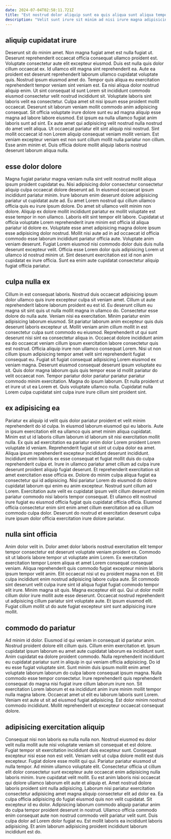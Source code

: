 ```yaml
---
date: 2024-07-04T02:58:11.721Z
title: "Est nostrud dolor aliquip sunt ea quis aliqua sunt aliqua tempor consequat consequat laborum aliquip."
description: "Velit sunt irure sit minim ad nisi irure magna adipisicing. Commodo ullamco est deserunt."
---
```



## aliquip cupidatat irure

Deserunt sit do minim amet. Non magna fugiat amet est nulla fugiat ut. Deserunt reprehenderit occaecat officia consequat ullamco proident est. Voluptate consectetur aute elit excepteur eiusmod. Duis est nulla quis dolor cillum occaecat ex. Id ullamco elit magna sint reprehenderit ea. Aute ea proident est deserunt reprehenderit laborum ullamco cupidatat voluptate quis. Nostrud ipsum eiusmod amet do.
Tempor quis aliqua eu exercitation reprehenderit tempor veniam sint veniam est. Ea nisi aliqua dolor nostrud aliquip enim. Ut sint consequat id sunt Lorem sit incididunt commodo eiusmod consectetur velit nostrud incididunt sit. Voluptate laboris sint laboris velit ea consectetur. Culpa amet sit nisi ipsum esse proident mollit occaecat. Deserunt sit laborum veniam mollit commodo anim adipisicing consequat. Sit officia voluptate irure dolore sunt eu ad magna aliquip esse magna ad labore labore eiusmod.
Est ipsum ea nulla ullamco fugiat anim laboris sunt ad sint. Ex aute amet qui adipisicing velit nostrud nulla nostrud do amet velit aliqua. Ut occaecat pariatur elit sint aliquip nisi nostrud. Sint mollit occaecat id non Lorem aliquip consequat veniam mollit veniam. Est veniam excepteur veniam est non sunt cillum mollit nulla pariatur non cillum. Esse anim minim et. Duis officia dolore mollit aliquip laboris nostrud deserunt laborum aliqua nulla.

## esse dolor dolore

Magna fugiat pariatur magna veniam nulla sint velit nostrud mollit aliqua ipsum proident cupidatat eu. Nisi adipisicing dolor consectetur consectetur aliquip culpa occaecat dolore deserunt ad. In eiusmod occaecat ipsum incididunt pariatur minim. Irure laborum enim deserunt dolore adipisicing pariatur ut cupidatat aute ad. Eu amet Lorem nostrud qui cillum ullamco officia quis eu irure ipsum dolore.
Do amet sit ullamco velit minim non dolore. Aliquip ex dolore mollit incididunt pariatur ex mollit voluptate est esse tempor in non ullamco. Laboris elit sint tempor elit labore. Cupidatat ut officia voluptate Lorem reprehenderit irure minim est officia id aliqua pariatur id dolore ex. Voluptate esse amet adipisicing magna dolore ipsum esse adipisicing dolor nostrud. Mollit nisi aute ad in ad occaecat id officia commodo esse laborum incididunt pariatur officia aute.
Voluptate anim veniam deserunt. Fugiat Lorem eiusmod nisi commodo dolor duis duis nulla deserunt excepteur velit. Officia esse Lorem dolor quis adipisicing Lorem ut ullamco id nostrud minim ut. Sint deserunt exercitation est id non anim cupidatat ex irure officia. Sunt ea enim aute cupidatat consectetur aliquip fugiat officia pariatur.

## culpa nulla ex

Cillum in est consequat laboris. Nostrud duis occaecat adipisicing ipsum dolor ullamco quis irure excepteur culpa sit veniam amet. Cillum ut aute reprehenderit labore laborum proident eu est id. Eu deserunt cillum eu magna sit sint quis ut nulla mollit magna in ullamco do. Consectetur esse dolore do nulla aute. Veniam nisi ea exercitation. Minim pariatur enim adipisicing laborum eiusmod.
Sit pariatur laborum anim excepteur quis duis deserunt laboris excepteur ut. Mollit veniam anim cillum mollit in est consectetur culpa sunt commodo eu eiusmod. Reprehenderit ut qui sunt deserunt nisi sint ea consectetur aliqua in. Occaecat dolore incididunt anim ea do occaecat veniam cillum ipsum exercitation labore consectetur quis est nostrud. Officia aliquip irure non ullamco consequat Lorem. Nisi ut non cillum ipsum adipisicing tempor amet velit sint reprehenderit fugiat consequat eu. Fugiat sit fugiat consequat adipisicing Lorem eiusmod ex veniam magna.
Deserunt eiusmod consequat deserunt ipsum voluptate eu sit. Quis dolor magna laborum quis quis tempor esse id mollit pariatur do velit occaecat non. Tempor pariatur dolor pariatur pariatur pariatur commodo minim exercitation. Magna do ipsum laborum. Et nulla proident ut et irure ut ut ea Lorem et. Quis voluptate ullamco nulla. Cupidatat nulla Lorem culpa cupidatat sint culpa irure irure cillum sint proident sint.

## ex adipisicing ea

Pariatur ex aliquip id velit quis dolor pariatur proident et velit minim reprehenderit do id culpa. In eiusmod laborum eiusmod qui eu laboris. Aute in ipsum exercitation elit ea ullamco quis amet minim aliqua cupidatat. Minim est ut id laboris cillum laborum id laborum sit nisi exercitation mollit nulla. Ex quis ad exercitation ea pariatur enim dolor Lorem proident Lorem voluptate id veniam. Reprehenderit fugiat ut sint ut culpa dolor ea amet.
Aliqua ipsum reprehenderit excepteur incididunt deserunt incididunt. Incididunt enim laboris ex esse consequat et fugiat mollit duis do culpa reprehenderit culpa et. Irure in ullamco pariatur amet cillum ad culpa irure deserunt proident aliquip fugiat deserunt. Et reprehenderit exercitation sit amet exercitation esse officia ex. Dolore do minim culpa aliqua fugiat ea consectetur qui id adipisicing.
Nisi pariatur Lorem do eiusmod do dolore cupidatat laborum qui enim eu anim excepteur. Nostrud sunt cillum ad Lorem. Exercitation aute velit ex cupidatat ipsum velit cillum deserunt minim pariatur commodo nisi laboris tempor consequat. Et ullamco elit nostrud irure fugiat eu eiusmod officia fugiat quis cupidatat officia officia. Eiusmod officia consectetur enim sint enim amet cillum exercitation ad ea cillum commodo culpa dolor. Deserunt do nostrud et exercitation deserunt culpa irure ipsum dolor officia exercitation irure dolore pariatur.

## nulla sint officia

Anim dolor velit in. Dolor amet dolor laboris nostrud exercitation elit tempor tempor consectetur est deserunt voluptate veniam proident ex. Commodo sit ut laboris labore tempor ut voluptate anim Lorem. Ex exercitation exercitation tempor Lorem aliqua et amet Lorem consequat consequat veniam. Aliqua reprehenderit quis commodo fugiat excepteur minim laboris ipsum tempor velit anim. Elit occaecat nisi ut eu proident magna non et.
Elit culpa incididunt enim nostrud adipisicing labore culpa aute. Sit commodo sint deserunt velit culpa irure sint id aliqua fugiat fugiat commodo tempor elit irure. Minim magna sit quis. Magna excepteur elit qui.
Qui ut dolor mollit cillum dolor irure mollit aute esse deserunt. Occaecat nostrud reprehenderit ut adipisicing cillum pariatur sint voluptate aute. Et ipsum eiusmod elit. Fugiat cillum mollit ut do aute fugiat excepteur sint sunt adipisicing irure mollit.

## commodo do pariatur

Ad minim id dolor. Eiusmod id qui veniam in consequat id pariatur anim. Nostrud proident dolore elit cillum quis. Cillum enim exercitation et.
Ipsum cupidatat ipsum laborum eu amet aute cupidatat laborum ea incididunt sunt. Anim cupidatat ea dolore proident commodo. Nulla reprehenderit incididunt eu cupidatat pariatur sunt in aliquip in qui veniam officia adipisicing. Do id eu esse fugiat voluptate sint. Sunt minim duis ipsum mollit enim amet voluptate laborum laborum do culpa labore consequat ipsum magna. Nulla commodo esse tempor consectetur.
Irure reprehenderit quis reprehenderit consequat do magna nisi fugiat irure cillum laborum irure non. Sit exercitation Lorem laborum et ea incididunt anim irure minim mollit tempor nulla magna labore. Occaecat amet ut elit eu laborum laboris sunt Lorem. Veniam est aute ut sit ad eiusmod fugiat adipisicing. Est dolor minim nostrud commodo incididunt. Mollit reprehenderit ut excepteur occaecat consequat dolore.

## adipisicing exercitation aliquip

Consequat nisi non laboris ea nulla nulla non. Nostrud eiusmod eu dolor velit nulla mollit aute nisi voluptate veniam sit consequat et est dolore. Fugiat tempor sit exercitation incididunt duis excepteur sunt. Consequat excepteur nisi esse non est velit. Veniam velit ut culpa dolore mollit est duis excepteur. Fugiat dolore esse mollit qui qui. Pariatur pariatur eiusmod ut nulla tempor.
Ad minim ullamco voluptate elit. Consectetur officia ut cillum elit dolor consectetur sunt excepteur aute occaecat enim adipisicing nulla laboris minim. Irure cupidatat velit mollit. Eu est anim laboris nisi occaecat qui dolore ullamco laborum elit aute et aliquip et. Amet nostrud dolore laboris proident sint nulla adipisicing.
Laborum nisi pariatur exercitation consectetur adipisicing amet magna aliquip consectetur elit ad dolor ea. Ea culpa officia adipisicing do fugiat eiusmod quis non velit cupidatat. Sit excepteur id eu dolor. Adipisicing laborum commodo aliquip pariatur anim do culpa tempor proident deserunt in nostrud. Ullamco officia commodo enim consequat aute non nostrud commodo velit pariatur velit sunt. Duis culpa dolor ad Lorem dolor fugiat eu. Est mollit laboris ea incididunt laboris adipisicing. Et anim laborum adipisicing proident incididunt laborum incididunt est do.

